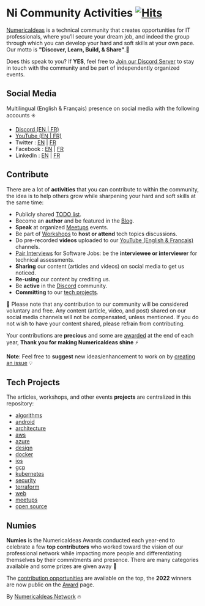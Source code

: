 # Ni Community Activities&nbsp;[![Hits](https://hits.seeyoufarm.com/api/count/incr/badge.svg?url=https%3A%2F%2Fgithub.com%2Fnumerica-ideas%2Fcommunity&count_bg=%2379C83D&title_bg=%23555555&icon=&icon_color=%23E7E7E7&title=hits&edge_flat=false)](https://numericaideas.com)

[NumericaIdeas](https://numericaideas.com) is a technical community that creates opportunities for IT professionals, where you’ll secure your dream job, and indeed the group through which you can develop your hard and soft skills at your own pace. Our motto is **"Discover, Learn, Build, & Share"**.🚀

Does this speak to you? If **YES**, feel free to [Join our Discord Server](https://discord.numericaideas.com) to stay in touch with the community and be part of independently organized events.

## Social Media
Multilingual (English & Français) presence on social media with the following accounts :eight_spoked_asterisk:
- [Discord (EN | FR)](https://discord.numericaideas.com)
- [YouTube (EN | FR)](https://www.youtube.com/@numericaideas/channels?sub_confirmation=1)
- Twitter  : [EN](https://twitter.com/numericaideas) | [FR](https://twitter.com/NumericaIdeasFr)
- Facebook : [EN](https://facebook.com/numericaideas) | [FR](https://facebook.com/NumericaIdeasFr)
- LinkedIn : [EN](https://www.linkedin.com/company/numericaideas) | [FR](https://www.linkedin.com/company/numericaideas-fr)

## Contribute
There are a lot of **activities** that you can contribute to within the community, the idea is to help others grow while sharpening your hard and soft skills at the same time:
- Publicly shared [TODO list](https://github.com/numerica-ideas/community/issues).
- Become an **author** and be featured in the [Blog](https://blog.numericaideas.com).
- **Speak** at organized [Meetups](https://github.com/numerica-ideas/meetups) events.
- Be part of [Workshops](https://discord.numericaideas.com) to **host or attend** tech topics discussions.
- Do pre-recorded **videos** uploaded to our [YouTube (English & Français)](https://www.youtube.com/@numericaideas/channels?sub_confirmation=1) channels.
- [Pair Interviews](https://docs.google.com/forms/d/e/1FAIpQLSfapW9TSe2RR43QF65MRlJjXaQ3uFC0RssvtWforWLZXF4zRg/viewform) for Software Jobs: be the **interviewee or interviewer** for technical assessments.
- **Sharing** our content (articles and videos) on social media to get us noticed.
- **Re-using** our content by crediting us.
- Be **active** in the [Discord](https://discord.numericaideas.com) community.
- **Committing** to our [tech projects](https://github.com/numerica-ideas/community#tech-projects).

🔔 Please note that any contribution to our community will be considered voluntary and free. Any content (article, video, and post) shared on our social media channels will not be compensated, unless mentioned. If you do not wish to have your content shared, please refrain from contributing.

Your contributions are **precious** and some are [awarded](https://github.com/numerica-ideas/community#numies) at the end of each year, **Thank you for making NumericaIdeas shine** ⚡️

**Note**: Feel free to **suggest** new ideas/enhancement to work on by [creating an issue](https://github.com/numerica-ideas/community/issues) :bulb:

## Tech Projects
The articles, workshops, and other events **projects** are centralized in this repository:
- [algorithms](./algorithms)
- [android](./android)
- [architecture](./architecture)
- [aws](./aws)
- [azure](./azure)
- [design](./design)
- [docker](./docker)
- [ios](./ios)
- [gcp](./gcp)
- [kubernetes](./kubernetes)
- [security](./security)
- [terraform](./terraform)
- [web](./web)
- [meetups](https://github.com/numerica-ideas/meetups)
- [open source](https://github.com/numerica-ideas)

## Numies
**Numies** is the NumericaIdeas Awards conducted each year-end to celebrate a few **top contributors** who worked toward the vision of our professional network while impacting more people and differentiating themselves by their commitments and presence. There are many categories available and some prizes are given away 🎉

The [contribution opportunities](https://github.com/numerica-ideas/community#contribute) are available on the top, the **2022** winners are now public on the [Award](https://numericaideas.com/award) page.

By [NumericaIdeas Network](https://numericaideas.com) :fire:

